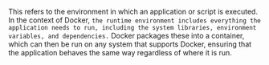 This refers to the environment in which an application or script is executed. In the context of Docker, `the runtime environment includes everything the application needs to run, including the system libraries, environment variables, and dependencies.` Docker packages these into a container, which can then be run on any system that supports Docker, ensuring that the application behaves the same way regardless of where it is run.